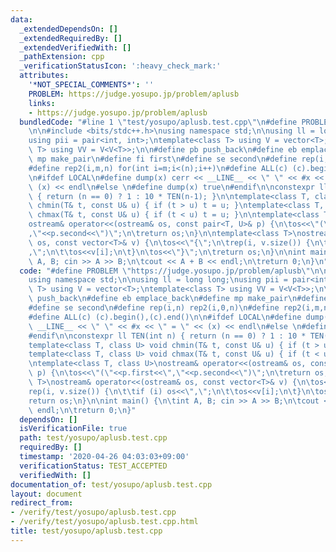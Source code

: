 ```yaml
---
data:
  _extendedDependsOn: []
  _extendedRequiredBy: []
  _extendedVerifiedWith: []
  _pathExtension: cpp
  _verificationStatusIcon: ':heavy_check_mark:'
  attributes:
    '*NOT_SPECIAL_COMMENTS*': ''
    PROBLEM: https://judge.yosupo.jp/problem/aplusb
    links:
    - https://judge.yosupo.jp/problem/aplusb
  bundledCode: "#line 1 \"test/yosupo/aplusb.test.cpp\"\n#define PROBLEM \"https://judge.yosupo.jp/problem/aplusb\"\
    \n\n#include <bits/stdc++.h>\nusing namespace std;\n\nusing ll = long long;\n\
    using pii = pair<int, int>;\ntemplate<class T> using V = vector<T>;\ntemplate<class\
    \ T> using VV = V<V<T>>;\n\n#define pb push_back\n#define eb emplace_back\n#define\
    \ mp make_pair\n#define fi first\n#define se second\n#define rep(i,n) rep2(i,0,n)\n\
    #define rep2(i,m,n) for(int i=m;i<(n);i++)\n#define ALL(c) (c).begin(),(c).end()\n\
    \n#ifdef LOCAL\n#define dump(x) cerr << __LINE__ << \" \" << #x << \" = \" <<\
    \ (x) << endl\n#else \n#define dump(x) true\n#endif\n\nconstexpr ll TEN(int n)\
    \ { return (n == 0) ? 1 : 10 * TEN(n-1); }\n\ntemplate<class T, class U> void\
    \ chmin(T& t, const U& u) { if (t > u) t = u; }\ntemplate<class T, class U> void\
    \ chmax(T& t, const U& u) { if (t < u) t = u; }\n\ntemplate<class T, class U>\n\
    ostream& operator<<(ostream& os, const pair<T, U>& p) {\n\tos<<\"(\"<<p.first<<\"\
    ,\"<<p.second<<\")\";\n\treturn os;\n}\n\ntemplate<class T>\nostream& operator<<(ostream&\
    \ os, const vector<T>& v) {\n\tos<<\"{\";\n\trep(i, v.size()) {\n\t\tif (i) os<<\"\
    ,\";\n\t\tos<<v[i];\n\t}\n\tos<<\"}\";\n\treturn os;\n}\n\nint main() {\n\tint\
    \ A, B; cin >> A >> B;\n\tcout << A + B << endl;\n\treturn 0;\n}\n"
  code: "#define PROBLEM \"https://judge.yosupo.jp/problem/aplusb\"\n\n#include <bits/stdc++.h>\n\
    using namespace std;\n\nusing ll = long long;\nusing pii = pair<int, int>;\ntemplate<class\
    \ T> using V = vector<T>;\ntemplate<class T> using VV = V<V<T>>;\n\n#define pb\
    \ push_back\n#define eb emplace_back\n#define mp make_pair\n#define fi first\n\
    #define se second\n#define rep(i,n) rep2(i,0,n)\n#define rep2(i,m,n) for(int i=m;i<(n);i++)\n\
    #define ALL(c) (c).begin(),(c).end()\n\n#ifdef LOCAL\n#define dump(x) cerr <<\
    \ __LINE__ << \" \" << #x << \" = \" << (x) << endl\n#else \n#define dump(x) true\n\
    #endif\n\nconstexpr ll TEN(int n) { return (n == 0) ? 1 : 10 * TEN(n-1); }\n\n\
    template<class T, class U> void chmin(T& t, const U& u) { if (t > u) t = u; }\n\
    template<class T, class U> void chmax(T& t, const U& u) { if (t < u) t = u; }\n\
    \ntemplate<class T, class U>\nostream& operator<<(ostream& os, const pair<T, U>&\
    \ p) {\n\tos<<\"(\"<<p.first<<\",\"<<p.second<<\")\";\n\treturn os;\n}\n\ntemplate<class\
    \ T>\nostream& operator<<(ostream& os, const vector<T>& v) {\n\tos<<\"{\";\n\t\
    rep(i, v.size()) {\n\t\tif (i) os<<\",\";\n\t\tos<<v[i];\n\t}\n\tos<<\"}\";\n\t\
    return os;\n}\n\nint main() {\n\tint A, B; cin >> A >> B;\n\tcout << A + B <<\
    \ endl;\n\treturn 0;\n}"
  dependsOn: []
  isVerificationFile: true
  path: test/yosupo/aplusb.test.cpp
  requiredBy: []
  timestamp: '2020-04-26 04:03:03+09:00'
  verificationStatus: TEST_ACCEPTED
  verifiedWith: []
documentation_of: test/yosupo/aplusb.test.cpp
layout: document
redirect_from:
- /verify/test/yosupo/aplusb.test.cpp
- /verify/test/yosupo/aplusb.test.cpp.html
title: test/yosupo/aplusb.test.cpp
---
```

